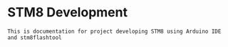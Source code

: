 # STM8 Development

```
This is documentation for project developing STM8 using Arduino IDE and stm8flashtool
```
